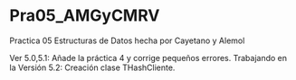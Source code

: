 # Pra05_AMGyCMRV
Practica 05 Estructuras de Datos hecha por Cayetano y Alemol

Ver 5.0,5.1: Añade la práctica 4 y corrige pequeños errores.
Trabajando en la Versión 5.2: Creación clase THashCliente.
